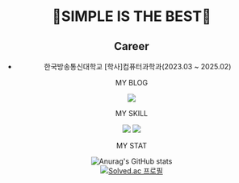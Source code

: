   <div align="center">
  <h1>🔭SIMPLE IS THE BEST🌱</h1>

  ## Career
  - 한국방송통신대학교 [학사]컴퓨터과학과(2023.03 ~ 2025.02)
    
  MY BLOG
    
  <a href="https://blog.naver.com/gksqlcxkdns1" target="_blank"><img src="https://img.shields.io/badge/NAVER--BLOG-green?logo=Naver&logoColor=#03C75A"/></a>
  
  MY SKILL
  
  <a href="https://blog.naver.com/gksqlcxkdns1" target="_blank"><img src="https://img.shields.io/badge/Spring--Boot-green?logo=Spring Boot&logoColor=#6DB33F"/></a>
  <a href="https://blog.naver.com/gksqlcxkdns1" target="_blank"><img src="https://img.shields.io/badge/Vue-green?logo=Vue.js&logoColor=#4FC08D"/></a>
    
  MY STAT
    
  ![Anurag's GitHub stats](https://github-readme-stats.vercel.app/api?username=babyslayerr&show_icons=true&theme=transparent)
  <br/>
  [![Solved.ac 프로필](http://mazassumnida.wtf/api/v2/generate_badge?boj=whdghks619)](https://solved.ac/whdghks619)
</div>
<!--
**babyslayerr/babyslayerr** is a ✨ _special_ ✨ repository because its `README.md` (this file) appears on your GitHub profile.

Here are some ideas to get you started:

- 🔭 I’m currently working on ...
- 🌱 I’m currently learning ...
- 👯 I’m looking to collaborate on ...
- 🤔 I’m looking for help with ...
- 💬 Ask me about ...
- 📫 How to reach me: ...
- 😄 Pronouns: ...
- ⚡ Fun fact: ...
-->
